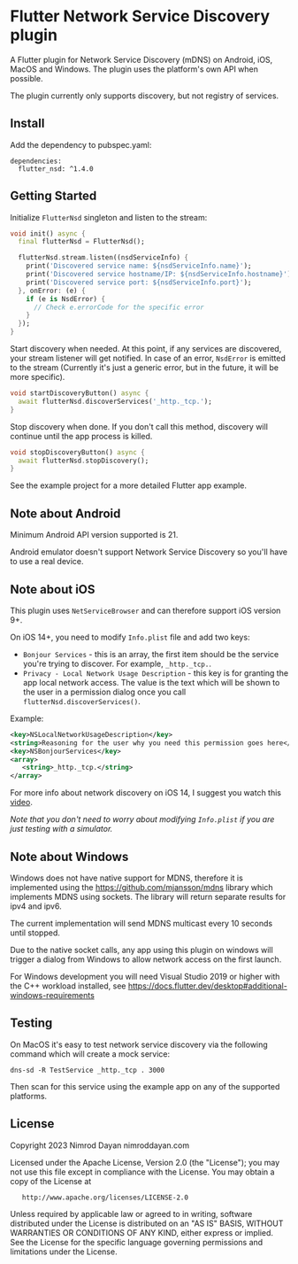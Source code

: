 # Flutter Network Service Discovery plugin

A Flutter plugin for Network Service Discovery (mDNS) on Android, iOS, MacOS and Windows. The plugin uses the platform's own API when possible.

The plugin currently only supports discovery, but not registry of services.

## Install

Add the dependency to pubspec.yaml:

```
dependencies:
  flutter_nsd: ^1.4.0
```

## Getting Started

Initialize `FlutterNsd` singleton and listen to the stream:

```dart
void init() async {
  final flutterNsd = FlutterNsd();

  flutterNsd.stream.listen((nsdServiceInfo) {
    print('Discovered service name: ${nsdServiceInfo.name}');
    print('Discovered service hostname/IP: ${nsdServiceInfo.hostname}');
    print('Discovered service port: ${nsdServiceInfo.port}');
  }, onError: (e) {
    if (e is NsdError) {
      // Check e.errorCode for the specific error
    }
  });
}
```

Start discovery when needed. At this point, if any services are discovered, your stream listener
will get notified. In case of an error, `NsdError` is emitted to the stream (Currently it's
just a generic error, but in the future, it will be more specific).


```dart
void startDiscoveryButton() async {
  await flutterNsd.discoverServices('_http._tcp.');
}
```

Stop discovery when done. If you don't call this method, discovery will continue until the app
process is killed.

```dart
void stopDiscoveryButton() async {
  await flutterNsd.stopDiscovery();
}

```

See the example project for a more detailed Flutter app example.

## Note about Android

Minimum Android API version supported is 21.

Android emulator doesn't support Network Service Discovery so you'll have to use a real device.

## Note about iOS

This plugin uses `NetServiceBrowser` and can therefore support iOS version 9+.

On iOS 14+, you need to modify `Info.plist` file and add two keys:

* `Bonjour Services` - this is an array, the first item should be the service you're trying to
discover. For example, `_http._tcp.`.
* `Privacy - Local Network Usage Description` - this key is for granting the app local network access.
 The value is the text which will be shown to the user in a permission dialog once you call
 `flutterNsd.discoverServices()`.

 Example:

 ```xml
<key>NSLocalNetworkUsageDescription</key>
<string>Reasoning for the user why you need this permission goes here</string>
<key>NSBonjourServices</key>
<array>
    <string>_http._tcp.</string>
</array>
```

For more info about network discovery on iOS 14, I suggest you watch
this [video](https://developer.apple.com/videos/play/wwdc2020/10110/).

*Note that you don't need to worry about modifying `Info.plist` if you are just testing with a simulator.*

## Note about Windows

Windows does not have native support for MDNS, therefore it is implemented using the https://github.com/mjansson/mdns library
which implements MDNS using sockets. The library will return separate results for ipv4 and ipv6.

The current implementation will send MDNS multicast every 10 seconds until stopped.

Due to the native socket calls, any app using this plugin on windows will trigger a dialog from Windows to allow network access on the first launch.

For Windows development you will need Visual Studio 2019 or higher with the C++ workload installed, see https://docs.flutter.dev/desktop#additional-windows-requirements

## Testing

On MacOS it's easy to test network service discovery via the following command which will create a mock service:

```
dns-sd -R TestService _http._tcp . 3000
```

Then scan for this service using the example app on any of the supported platforms.

## License

Copyright 2023 Nimrod Dayan nimroddayan.com

   Licensed under the Apache License, Version 2.0 (the "License");
   you may not use this file except in compliance with the License.
   You may obtain a copy of the License at

       http://www.apache.org/licenses/LICENSE-2.0

   Unless required by applicable law or agreed to in writing, software
   distributed under the License is distributed on an "AS IS" BASIS,
   WITHOUT WARRANTIES OR CONDITIONS OF ANY KIND, either express or implied.
   See the License for the specific language governing permissions and
   limitations under the License.
